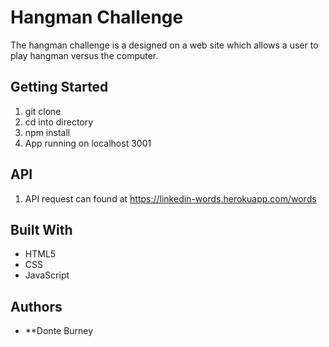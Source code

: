 # Hangman Challenge

The hangman challenge is a designed on a web site which allows a user to play hangman versus the computer. 

## Getting Started

1. git clone 
2. cd into directory
3. npm install
4. App running on localhost 3001

## API
1. API request can found at https://linkedin-words.herokuapp.com/words


## Built With

* HTML5
* CSS
* JavaScript


## Authors

* **Donte Burney

